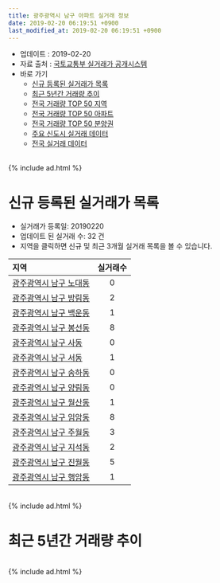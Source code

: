 ```yaml
---
title: 광주광역시 남구 아파트 실거래 정보
date: 2019-02-20 06:19:51 +0900
last_modified_at: 2019-02-20 06:19:51 +0900
---
```


* 업데이트 : 2019-02-20
* 자료 출처 : [국토교통부 실거래가 공개시스템](http://rt.molit.go.kr)
* 바로 가기
    * [신규 등록된 실거래가 목록](#신규-등록된-실거래가-목록)
    * [최근 5년간 거래량 추이](#최근-5년간-거래량-추이)
    * [전국 거래량 TOP 50 지역](https://inasie.github.io/apt-trade-info/최근-3개월-전국에서-가장-거래가-많이-발생한-지역)
    * [전국 거래량 TOP 50 아파트](https://inasie.github.io/apt-trade-info/최근-3개월-전국에서-가장-거래가-많이-발생한-아파트)
    * [전국 거래량 TOP 50 분양권](https://inasie.github.io/apt-trade-info/최근-3개월-전국에서-가장-거래가-많이-발생한-분양권)
    * [주요 신도시 실거래 데이터](https://inasie.github.io/apt-trade-info/주요-신도시)
    * [전국 실거래 데이터](https://inasie.github.io/apt-trade-info/전국)

<br>
{% include ad.html %}
<br>

# 신규 등록된 실거래가 목록
* 실거래가 등록일: 20190220
* 업데이트 된 실거래 수: 32 건
* 지역을 클릭하면 신규 및 최근 3개월 실거래 목록을 볼 수 있습니다.


|지역|실거래수|
|:---|:---:|
|[광주광역시 남구 노대동](https://inasie.github.io/apt-trade-info/광주광역시-남구-노대동)|0|
|[광주광역시 남구 방림동](https://inasie.github.io/apt-trade-info/광주광역시-남구-방림동)|2|
|[광주광역시 남구 백운동](https://inasie.github.io/apt-trade-info/광주광역시-남구-백운동)|1|
|[광주광역시 남구 봉선동](https://inasie.github.io/apt-trade-info/광주광역시-남구-봉선동)|8|
|[광주광역시 남구 사동](https://inasie.github.io/apt-trade-info/광주광역시-남구-사동)|0|
|[광주광역시 남구 서동](https://inasie.github.io/apt-trade-info/광주광역시-남구-서동)|1|
|[광주광역시 남구 송하동](https://inasie.github.io/apt-trade-info/광주광역시-남구-송하동)|0|
|[광주광역시 남구 양림동](https://inasie.github.io/apt-trade-info/광주광역시-남구-양림동)|0|
|[광주광역시 남구 월산동](https://inasie.github.io/apt-trade-info/광주광역시-남구-월산동)|1|
|[광주광역시 남구 임암동](https://inasie.github.io/apt-trade-info/광주광역시-남구-임암동)|8|
|[광주광역시 남구 주월동](https://inasie.github.io/apt-trade-info/광주광역시-남구-주월동)|3|
|[광주광역시 남구 지석동](https://inasie.github.io/apt-trade-info/광주광역시-남구-지석동)|2|
|[광주광역시 남구 진월동](https://inasie.github.io/apt-trade-info/광주광역시-남구-진월동)|5|
|[광주광역시 남구 행암동](https://inasie.github.io/apt-trade-info/광주광역시-남구-행암동)|1|


<br>
{% include ad.html %}
<br>

# 최근 5년간 거래량 추이


<div style="width:100%;">
    <canvas id="deal_progress" height="200"></canvas>
</div>

<script>
new Chart(document.getElementById("deal_progress"), {
    type: 'line',
    data: {
        labels: ['201402','201403','201404','201405','201406','201407','201408','201409','201410','201411','201412','201501','201502','201503','201504','201505','201506','201507','201508','201509','201510','201511','201512','201601','201602','201603','201604','201605','201606','201607','201608','201609','201610','201611','201612','201701','201702','201703','201704','201705','201706','201707','201708','201709','201710','201711','201712','201801','201802','201803','201804','201805','201806','201807','201808','201809','201810','201811','201812','201901','201902'],
        datasets: [{
            label: '매매',
            pointRadius: 1,
            data: [266, 281, 280, 219, 286, 297, 286, 383, 378, 319, 295, 344, 315, 414, 298, 207, 253, 267, 253, 276, 339, 246, 195, 169, 187, 231, 197, 191, 239, 221, 229, 270, 325, 274, 276, 226, 301, 245, 175, 248, 272, 303, 246, 260, 261, 288, 296, 351, 361, 459, 342, 507, 477, 438, 549, 527, 308, 208, 201, 197, 84],
            borderColor: "rgba(255, 201, 14, 1)",
            backgroundColor: "rgba(255, 201, 14, 0.5)",
            fill: false,
            lineTension: 0
        },{
            label: '전월세',
            pointRadius: 1,
            data: [159, 145, 123, 124, 135, 173, 140, 137, 147, 139, 136, 187, 195, 158, 135, 140, 148, 148, 197, 127, 155, 168, 162, 206, 163, 153, 131, 133, 150, 133, 154, 135, 170, 165, 208, 198, 217, 191, 145, 137, 140, 166, 194, 175, 134, 169, 172, 187, 171, 156, 127, 128, 183, 230, 159, 200, 191, 177, 215, 217, 65],
            borderColor: "rgba(0, 141, 185, 1)",
            backgroundColor: "rgba(0, 141, 185, 0.5)",
            fill: false,
            lineTension: 0
        }
        ]
    },
    options: {
        responsive: true,
        title: {
            display: false
        },
        tooltips: {
            mode: 'index',
            intersect: false
        },
        hover: {
            mode: 'nearest',
            intersect: true
        },
        scales: {
            xAxes: [{
                display: true,
                scaleLabel: {
                    display: true,
                    labelString: '년/월'
                }
            }],
            yAxes: [{
                display: true,
                ticks: {
                    suggestedMin: 0,
                },
                scaleLabel: {
                    display: true,
                    labelString: '실거래 수'
                }
            }]
        }
    }
});

</script>


<br>
{% include ad.html %}
<br>

